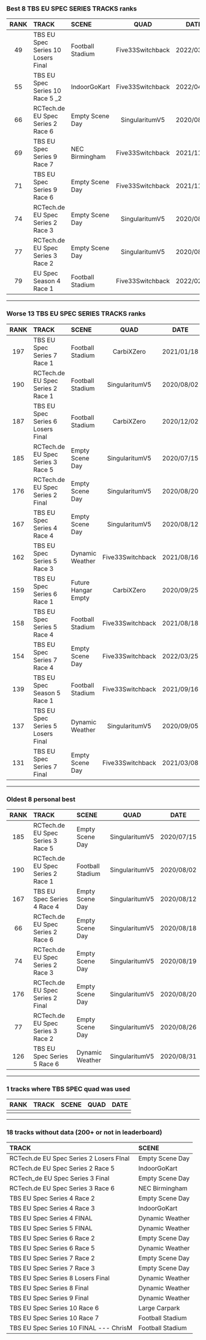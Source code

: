 ### Best 8 TBS EU SPEC SERIES TRACKS ranks
|RANK|TRACK|SCENE|QUAD|DATE|
|:---:|:---|:---|:---:|:---:|
|49|TBS EU Spec Series 10 Losers Final|Football Stadium|Five33Switchback|2022/03/03|
|55|TBS EU Spec Series 10 Race 5 _2|IndoorGoKart|Five33Switchback|2022/04/02|
|66|RCTech.de EU Spec Series 2 Race 6|Empty Scene Day|SingularitumV5|2020/08/18|
|69|TBS EU Spec Series 9 Race 7|NEC Birmingham|Five33Switchback|2021/11/14|
|71|TBS EU Spec Series 9 Race 6|Empty Scene Day|Five33Switchback|2021/11/04|
|74|RCTech.de EU Spec Series 2 Race 3|Empty Scene Day|SingularitumV5|2020/08/19|
|77|RCTech.de EU Spec Series 3 Race 2|Empty Scene Day|SingularitumV5|2020/08/26|
|79|EU Spec Season 4 Race 1|Football Stadium|Five33Switchback|2022/02/13|
---
### Worse 13 TBS EU SPEC SERIES TRACKS ranks
|RANK|TRACK|SCENE|QUAD|DATE|
|:---:|:---|:---|:---:|:---:|
|197|TBS EU Spec Series 7 Race 1|Football Stadium|CarbiXZero|2021/01/18|
|190|RCTech.de EU Spec Series 2 Race 1|Football Stadium|SingularitumV5|2020/08/02|
|187|TBS EU Spec Series 6 Losers Final|Football Stadium|CarbiXZero|2020/12/02|
|185|RCTech.de EU Spec Series 3 Race 5|Empty Scene Day|SingularitumV5|2020/07/15|
|176|RCTech.de EU Spec Series 2 Final|Empty Scene Day|SingularitumV5|2020/08/20|
|167|TBS EU Spec Series 4 Race 4|Empty Scene Day|SingularitumV5|2020/08/12|
|162|TBS EU Spec Series 5 Race 3|Dynamic Weather|Five33Switchback|2021/08/16|
|159|TBS EU Spec Series 6 Race 1|Future Hangar Empty|CarbiXZero|2020/09/25|
|158|TBS EU Spec Series 5 Race 4|Football Stadium|Five33Switchback|2021/08/18|
|154|TBS EU Spec Series 7 Race 4|Empty Scene Day|Five33Switchback|2022/03/25|
|139|TBS EU Spec Season 5 Race 1|Football Stadium|Five33Switchback|2021/09/16|
|137|TBS EU Spec Series 5 Losers Final|Dynamic Weather|SingularitumV5|2020/09/05|
|131|TBS EU Spec Series 7 Final|Empty Scene Day|Five33Switchback|2021/03/08|
---
### Oldest 8 personal best
|RANK|TRACK|SCENE|QUAD|DATE|
|:---:|:---|:---|:---:|:---:|
|185|RCTech.de EU Spec Series 3 Race 5|Empty Scene Day|SingularitumV5|2020/07/15|
|190|RCTech.de EU Spec Series 2 Race 1|Football Stadium|SingularitumV5|2020/08/02|
|167|TBS EU Spec Series 4 Race 4|Empty Scene Day|SingularitumV5|2020/08/12|
|66|RCTech.de EU Spec Series 2 Race 6|Empty Scene Day|SingularitumV5|2020/08/18|
|74|RCTech.de EU Spec Series 2 Race 3|Empty Scene Day|SingularitumV5|2020/08/19|
|176|RCTech.de EU Spec Series 2 Final|Empty Scene Day|SingularitumV5|2020/08/20|
|77|RCTech.de EU Spec Series 3 Race 2|Empty Scene Day|SingularitumV5|2020/08/26|
|126|TBS EU Spec Series 5 Race 6|Dynamic Weather|SingularitumV5|2020/08/31|
---
### 1 tracks where TBS SPEC quad was used
|RANK|TRACK|SCENE|QUAD|DATE|
|:---:|:---|:---|:---:|:---:|
||||||
---
### 18 tracks without data (200+ or not in leaderboard)
|TRACK|SCENE|
|:---|:---|
|RCTech.de EU Spec Series 2 Losers FInal|Empty Scene Day|
|RCTech.de EU Spec Series 2 Race 5|IndoorGoKart|
|RCTech_de EU Spec Series 3 Final|Empty Scene Day|
|RCTech.de EU Spec Series 3 Race 6|NEC Birmingham|
|TBS EU Spec Series 4 Race 2|Empty Scene Day|
|TBS EU Spec Series 4 Race 3|IndoorGoKart|
|TBS EU Spec Series 4 FINAL|Dynamic Weather|
|TBS EU Spec Series 5 FINAL|Dynamic Weather|
|TBS EU Spec Series 6 Race 2|Empty Scene Day|
|TBS EU Spec Series 6 Race 5|Dynamic Weather|
|TBS EU Spec Series 7 Race 2|Empty Scene Day|
|TBS EU Spec Series 7 Race 3|Empty Scene Day|
|TBS EU Spec Series 8 Losers Final|Dynamic Weather|
|TBS EU Spec Series 8 Final|Dynamic Weather|
|TBS EU Spec Series 9 Final|Dynamic Weather|
|TBS EU Spec Series 10 Race 6|Large Carpark|
|TBS EU Spec Series 10 Race 7|Football Stadium|
|TBS EU Spec Series 10 FINAL --- ChrisM|Football Stadium|
